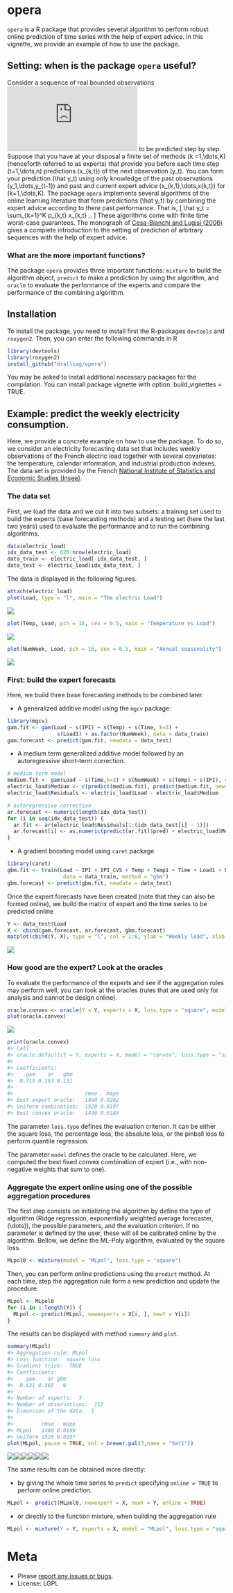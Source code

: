 opera
=====

`opera` is a R package that provides several algorithm to perform robust online prediction of time series with the help of expert advice. In this vignette, we provide an example of how to use the package.

Setting: when is the package `opera` useful?
--------------------------------------------

Consider a sequence of real bounded observations ![](http://www.sciweavers.org/tex2img.php?eq=y_1%2C%5Cdots%2Cy_n&bc=White&fc=Black&im=jpg&fs=12&ff=arev&edit=0) to be predicted step by step. Suppose that you have at your disposal a finite set of methods \(k =1,\dots,K\) (henceforth referred to as experts) that provide you before each time step \(t=1,\dots,n\) predictions \(x_{k,t}\) of the next observation \(y_t\). You can form your prediction \(\hat y_t\) using only knowledge of the past observations \(y_1,\dots,y_{t-1}\) and past and current expert advice \(x_{k,1},\dots,x{k,t}\) for \(k=1,\dots,K\). The package `opera` implements several algorithms of the online learning literature that form predictions \(\hat y_t\) by combining the expert advice according to there past performance. That is, \[
    \hat y_t = \sum_{k=1}^K p_{k,t} x_{k,t} \,.
\] These algorithms come with finite time worst-case guarantees. The monograph of [Cesa-Bianchi and Lugisi (2006)](http://www.ii.uni.wroc.pl/~lukstafi/pmwiki/uploads/AGT/Prediction_Learning_and_Games.pdf) gives a complete introduction to the setting of prediction of arbitrary sequences with the help of expert advice.

### What are the more important functions?

The package `opera` provides three important functions: `mixture` to build the algorithm object, `predict` to make a prediction by using the algorithm, and `oracle` to evaluate the performance of the experts and compare the performance of the combining algorithm.

Installation
------------

To install the package, you need to install first the R-packages `devtools` and `roxygen2`. Then, you can enter the following commands in R

``` r
library(devtools)
library(roxygen2)
install_github("dralliag/opera")
```

You may be asked to install additional necessary packages for the compilation. You can install package vignette with option: build\_vignettes = TRUE.

Example: predict the weekly electricity consumption.
----------------------------------------------------

Here, we provide a concrete example on how to use the package. To do so, we consider an electricity forecasting data set that includes weekly observations of the French electric load together with several covariates: the temperature, calendar information, and industrial production indexes. The data set is provided by the French [National Institute of Statistics and Economic Studies (Insee)](http://www.bdm.insee.fr).

### The data set

First, we load the data and we cut it into two subsets: a training set used to build the experts (base forecasting methods) and a testing set (here the last two years) used to evaluate the performance and to run the combining algorithms.

``` r
data(electric_load)
idx_data_test <- 620:nrow(electric_load)
data_train <- electric_load[-idx_data_test, ] 
data_test <- electric_load[idx_data_test, ]  
```

The data is displayed in the following figures.

``` r
attach(electric_load)
plot(Load, type = "l", main = "The electric Load")
```

![](inst/img/unnamed-chunk-5-1.png)<!-- -->

``` r
plot(Temp, Load, pch = 16, cex = 0.5, main = "Temperature vs Load")
```

![](inst/img/unnamed-chunk-5-2.png)<!-- -->

``` r
plot(NumWeek, Load, pch = 16, cex = 0.5, main = "Annual seasonality")
```

![](inst/img/unnamed-chunk-5-3.png)<!-- -->

### First: build the expert forecasts

Here, we build three base forecasting methods to be combined later.

-   A generalized additive model using the `mgcv` package:

``` r
library(mgcv)
gam.fit <- gam(Load ~ s(IPI) + s(Temp) + s(Time, k=3) + 
                s(Load1) + as.factor(NumWeek), data = data_train)
gam.forecast <- predict(gam.fit, newdata = data_test)
```

-   A medium term generalized additive model followed by an autoregressive short-term correction.

``` r
# medium term model
medium.fit <- gam(Load ~ s(Time,k=3) + s(NumWeek) + s(Temp) + s(IPI), data = data_train)
electric_load$Medium <- c(predict(medium.fit), predict(medium.fit, newdata = data_test))
electric_load$Residuals <- electric_load$Load - electric_load$Medium

# autoregressive correction
ar.forecast <- numeric(length(idx_data_test))
for (i in seq(idx_data_test)) {
  ar.fit <- ar(electric_load$Residuals[1:(idx_data_test[i] - 1)])
  ar.forecast[i] <- as.numeric(predict(ar.fit)$pred) + electric_load$Medium[idx_data_test[i]]
}
```

-   A gradient boosting model using `caret` package

``` r
library(caret)
gbm.fit <- train(Load ~ IPI + IPI_CVS + Temp + Temp1 + Time + Load1 + NumWeek, 
                  data = data_train, method = "gbm")
gbm.forecast <- predict(gbm.fit, newdata = data_test)
```

Once the expert forecasts have been created (note that they can also be formed online), we build the matrix of expert and the time series to be predicted online

``` r
Y <- data_test$Load
X <- cbind(gam.forecast, ar.forecast, gbm.forecast)
matplot(cbind(Y, X), type = "l", col = 1:6, ylab = "Weekly load", xlab = "Week", main = "Expert forecasts and observations")
```

![](inst/img/unnamed-chunk-8-1.png)<!-- -->

### How good are the expert? Look at the oracles

To evaluate the performance of the experts and see if the aggregation rules may perform well, you can look at the oracles (rules that are used only for analysis and cannot be design online).

``` r
oracle.convex <- oracle(Y = Y, experts = X, loss.type = "square", model = "convex")
plot(oracle.convex)
```

![](inst/img/unnamed-chunk-10-1.png)<!-- -->

``` r
print(oracle.convex)
#> Call:
#> oracle.default(Y = Y, experts = X, model = "convex", loss.type = "square")
#> 
#> Coefficients:
#>    gam    ar   gbm
#>  0.715 0.153 0.131
#> 
#>                       rmse   mape
#> Best expert oracle:   1480 0.0202
#> Uniform combination:  1520 0.0197
#> Best convex oracle:   1430 0.0189
```

The parameter `loss.type` defines the evaluation criterion. It can be either the square loss, the percentage loss, the absolute loss, or the pinball loss to perform quantile regression.

The parameter `model` defines the oracle to be calculated. Here, we computed the best fixed convex combination of expert (i.e., with non-negative weights that sum to one).

### Aggregate the expert online using one of the possible aggregation procedures

The first step consists on initializing the algorithm by define the type of algorithm (Ridge regression, exponentially weighted average forecaster,\(\dots\)), the possible parameters, and the evaluation criterion. If no parameter is defined by the user, these will all be calibrated online by the algorithm. Bellow, we define the ML-Poly algorithm, evaluated by the square loss.

``` r
MLpol0 <- mixture(model = "MLpol", loss.type = "square")
```

Then, you can perform online predictions using the `predict` method. At each time, step the aggregation rule form a new prediction and update the procedure.

``` r
MLpol <- MLpol0
for (i in 1:length(Y)) {
  MLpol <- predict(MLpol, newexperts = X[i, ], newY = Y[i])
}
```

The results can be displayed with method `summary` and `plot`.

``` r
summary(MLpol)
#> Aggregation rule: MLpol 
#> Loss function:  square loss 
#> Gradient trick:  TRUE 
#> Coefficients: 
#>    gam    ar gbm
#>  0.631 0.369   0
#> 
#> Number of experts:  3
#> Number of observations:  112
#> Dimension of the data:  1 
#> 
#>         rmse   mape
#> MLpol   1460 0.0189
#> Uniform 1520 0.0197
plot(MLpol, pause = TRUE, col = brewer.pal(3,name = "Set1"))
```

![](inst/img/unnamed-chunk-13-1.png)<!-- -->![](inst/img/unnamed-chunk-13-2.png)<!-- -->![](inst/img/unnamed-chunk-13-3.png)<!-- -->![](inst/img/unnamed-chunk-13-4.png)<!-- -->![](inst/img/unnamed-chunk-13-5.png)<!-- -->![](inst/img/unnamed-chunk-13-6.png)<!-- -->

The same results can be obtained more directly:

-   by giving the whole time series to `predict` specifying `online = TRUE` to perform online prediction.

``` r
MLpol <- predict(MLpol0, newexpert = X, newY = Y, online = TRUE)
```

-   or directly to the function mixture, when building the aggregation rule

``` r
MLpol <- mixture(Y = Y, experts = X, model = "MLpol", loss.type = "square")
```

Meta
====

-   Please [report any issues or bugs](https://github.com/dralliag/opera).
-   License: LGPL

